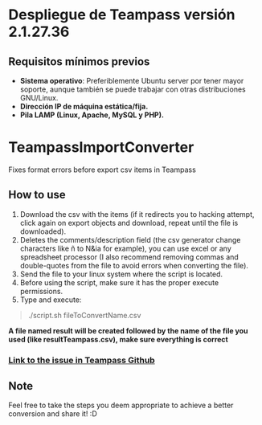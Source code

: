 # Despliegue de Teampass versión 2.1.27.36

## Requisitos mínimos previos
- **Sistema operativo**: Preferiblemente Ubuntu server por tener mayor soporte, aunque también se puede trabajar con otras distribuciones GNU/Linux.
- **Dirección IP de máquina estática/fija.**
- **Pila LAMP (Linux, Apache, MySQL y PHP).**

# TeampassImportConverter

Fixes format errors before export csv items in Teampass

## How to use

1. Download the csv with the items (if it redirects you to hacking attempt, click again on export objects and download, repeat until the file is downloaded).
2. Deletes the comments/description field (the csv generator change characters like ñ to N&ia for example), you can use excel or any spreadsheet processor (I also recommend removing commas and double-quotes from the file to avoid errors when converting the file).
3. Send the file to your linux system where the script is located.
4. Before using the script, make sure it has the proper execute permissions.
5. Type and execute:
>./script.sh fileToConvertName.csv

**A file named result will be created followed by the name of the file you used (like resultTeampass.csv), make sure everything is correct**


### [Link to the issue in Teampass Github](https://github.com/nilsteampassnet/TeamPass/issues/3133) 

## Note
Feel free to take the steps you deem appropriate to achieve a better conversion and share it! :D
